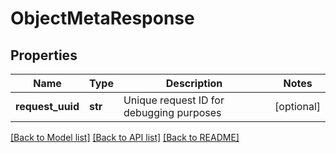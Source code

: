 # ObjectMetaResponse

## Properties
Name | Type | Description | Notes
------------ | ------------- | ------------- | -------------
**request_uuid** | **str** | Unique request ID for debugging purposes | [optional] 

[[Back to Model list]](../README.md#documentation-for-models) [[Back to API list]](../README.md#documentation-for-api-endpoints) [[Back to README]](../README.md)


